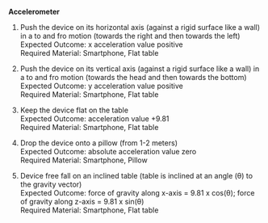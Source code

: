 **Accelerometer**

1. Push the device on its horizontal axis (against a rigid surface like a wall) in a to and fro motion (towards the right and then towards the left)<br>
Expected Outcome: x acceleration value positive<br>
Required Material: Smartphone, Flat table<br>

2. Push the device on its vertical axis (against a rigid surface like a wall) in a to and fro motion (towards the head and then towards the bottom)<br>
Expected Outcome: y acceleration value positive<br>
Required Material: Smartphone, Flat table<br>

3. Keep the device flat on the table<br>
Expected Outcome: acceleration value +9.81<br>
Required Material: Smartphone, Flat table<br>

4. Drop the device onto a pillow (from 1-2 meters)<br>
Expected Outcome: absolute acceleration value zero<br>
Required Material: Smartphone, Pillow<br>

5. Device free fall on an inclined table (table is inclined at an angle (θ) to the gravity vector)<br>
Expected Outcome: force of gravity along x-axis = 9.81 x cos(θ); force of gravity along z-axis = 9.81 x sin(θ)<br>
Required Material: Smartphone, Flat table<br>
